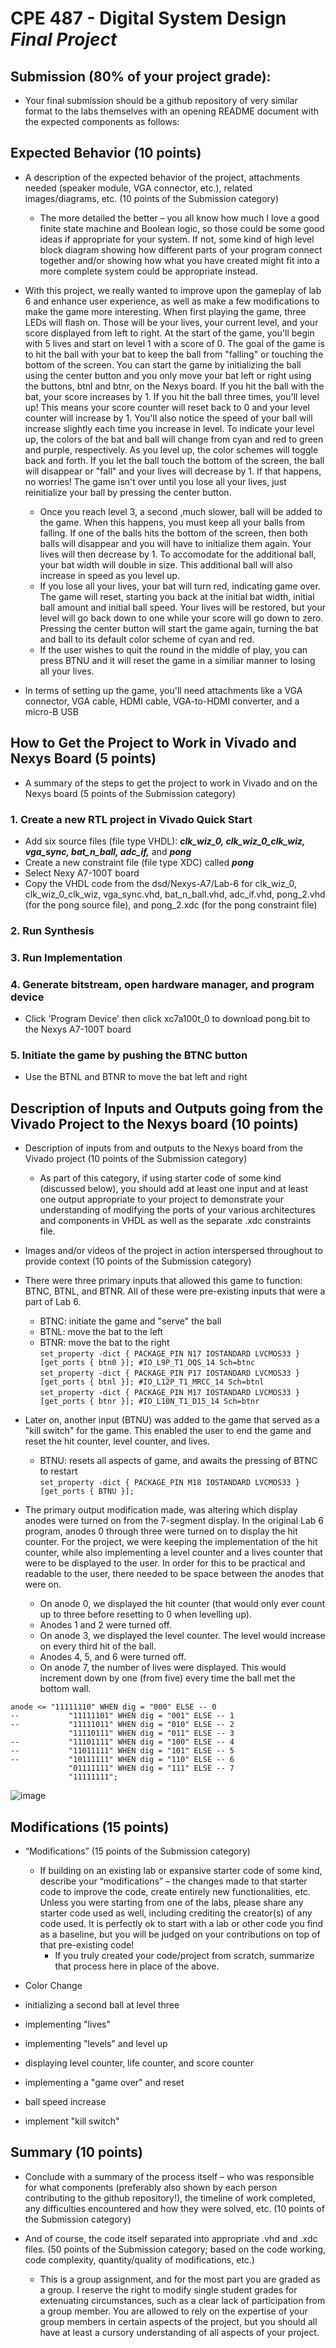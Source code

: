 # CPE 487 - Digital System Design *Final Project*

## Submission (80% of your project grade):
* Your final submission should be a github repository of very similar format to the labs themselves with an opening README document with the expected components as follows:

## Expected Behavior (10 points)
* A description of the expected behavior of the project, attachments needed (speaker module, VGA connector, etc.), related images/diagrams, etc. (10 points of the Submission category)
  * The more detailed the better – you all know how much I love a good finite state machine and Boolean logic, so those could be some good ideas if appropriate for your system. If not, some kind of high level block diagram showing how different parts of your program connect together and/or showing how what you have created might fit into a more complete system could be appropriate instead.

* With this project, we really wanted to improve upon the gameplay of lab 6 and enhance user experience, as well as make a few modifications to make the game more interesting. When first playing the game, three LEDs will flash on. Those will be your lives, your current level, and your score displayed from left to right. At the start of the game, you'll begin with 5 lives and start on level 1 with a score of 0. The goal of the game is to hit the ball with your bat to keep the ball from "falling" or touching the bottom of the screen. You can start the game by initializing the ball using the center button and you only move your bat left or right using the buttons, btnl and btnr, on the Nexys board. If you hit the ball with the bat, your score increases by 1. If you hit the ball three times, you'll level up! This means your score counter will reset back to 0 and your level counter will increase by 1. You'll also notice the speed of your ball will increase slightly each time you increase in level. To indicate your level up, the colors of the bat and ball will change from cyan and red to green and purple, respectively. As you level up, the color schemes will toggle back and forth. If you let the ball touch the bottom of the screen, the ball will disappear or "fall" and your lives will decrease by 1. If that happens, no worries! The game isn't over until you lose all your lives, just reinitialize your ball by pressing the center button.
  * Once you reach level 3, a second ,much slower, ball will be added to the game. When this happens, you must keep all your balls from falling. If one of the balls hits the bottom of the screen, then both balls will disappear and you will have to initialize them again. Your lives will then decrease by 1. To accomodate for the additional ball, your bat width will double in size. This additional ball will also increase in speed as you level up.
  * If you lose all your lives, your bat will turn red, indicating game over. The game will reset, starting you back at the initial bat width, initial ball amount and initial ball speed. Your lives will be restored, but your level will go back down to one while your score will go down to zero. Pressing the center button will start the game again, turning the bat and ball to its default color scheme of cyan and red.
  * If the user wishes to quit the round in the middle of play, you can press BTNU and it will reset the game in a similiar manner to losing all your lives.
* In terms of setting up the game, you'll need attachments like a VGA connector, VGA cable, HDMI cable, VGA-to-HDMI converter, and a micro-B USB
 


## How to Get the Project to Work in Vivado and Nexys Board (5 points)
* A summary of the steps to get the project to work in Vivado and on the Nexys board (5 points of the Submission category)

### 1. Create a new RTL project in Vivado Quick Start
* Add six source files (file type VHDL): ***clk_wiz_0, clk_wiz_0_clk_wiz, vga_sync, bat_n_ball, adc_if,*** and ***pong***
* Create a new constraint file (file type XDC) called ***pong***
* Select Nexy A7-100T board
* Copy the VHDL code from the dsd/Nexys-A7/Lab-6 for clk_wiz_0, clk_wiz_0_clk_wiz, vga_sync.vhd, bat_n_ball.vhd, adc_if.vhd, pong_2.vhd (for the pong source file), and pong_2.xdc (for the pong constraint file) 
### 2. Run Synthesis
### 3. Run Implementation
### 4. Generate bitstream, open hardware manager, and program device
* Click 'Program Device' then click xc7a100t_0 to download pong.bit to the Nexys A7-100T board
### 5. Initiate the game by pushing the BTNC button
* Use the BTNL and BTNR to move the bat left and right
 
 ## Description of Inputs and Outputs going from the Vivado Project to the Nexys board (10 points)
 * Description of inputs from and outputs to the Nexys board from the Vivado project (10 points of the Submission category)
  	* As part of this category, if using starter code of some kind (discussed below), you should add at least one input and at least one output appropriate to your project to demonstrate your understanding of modifying the ports of your various architectures and components in VHDL as well as the separate .xdc constraints file.

* Images and/or videos of the project in action interspersed throughout to provide context (10 points of the Submission category)
  
* There were three primary inputs that allowed this game to function: BTNC, BTNL, and BTNR. All of these were pre-existing inputs that were a part of Lab 6.
	* BTNC: initiate the game and "serve" the ball
	* BTNL: move the bat to the left
 	* BTNR: move the bat to the right\
`set_property -dict { PACKAGE_PIN N17 IOSTANDARD LVCMOS33 } [get_ports { btn0 }]; #IO_L9P_T1_DQS_14 Sch=btnc`\
`set_property -dict { PACKAGE_PIN P17 IOSTANDARD LVCMOS33 } [get_ports { btnl }]; #IO_L12P_T1_MRCC_14 Sch=btnl`\
`set_property -dict { PACKAGE_PIN M17 IOSTANDARD LVCMOS33 } [get_ports { btnr }]; #IO_L10N_T1_D15_14 Sch=btnr`

* Later on, another input (BTNU) was added to the game that served as a "kill switch" for the game. This enabled the user to end the game and reset the hit counter, level counter, and lives.
	* BTNU: resets all aspects of game, and awaits the pressing of BTNC to restart\
`set_property -dict { PACKAGE_PIN M18 IOSTANDARD LVCMOS33 } [get_ports { BTNU }];`

* The primary output modification made, was altering which display anodes were turned on from the 7-segment display. In the original Lab 6 program, anodes 0 through three were turned on to display the hit counter. For the project, we were keeping the implementation of the hit counter, while also implementing a level counter and a lives counter that were to be displayed to the user. In order for this to be practical and readable to the user, there needed to be space between the anodes that were on.
	* On anode 0, we displayed the hit counter (that would only ever count up to three before resetting to 0 when levelling up).
 	* Anodes 1 and 2 were turned off.
  	* On anode 3, we displayed the level counter. The level would increase on every third hit of the ball.
  	* Anodes 4, 5, and 6 were turned off.
  	* On anode 7, the number of lives were displayed. This would increment down by one (from five) every time the ball met the bottom wall.

````
anode <= "11111110" WHEN dig = "000" ELSE -- 0
--	         "11111101" WHEN dig = "001" ELSE -- 1
--	         "11111011" WHEN dig = "010" ELSE -- 2
	         "11110111" WHEN dig = "011" ELSE -- 3
--	         "11101111" WHEN dig = "100" ELSE -- 4
--	         "11011111" WHEN dig = "101" ELSE -- 5 
--	         "10111111" WHEN dig = "110" ELSE -- 6
	         "01111111" WHEN dig = "111" ELSE -- 7
	         "11111111";
````
![image](anode_display.jpg)
## Modifications (15 points)
* “Modifications” (15 points of the Submission category)
  * If building on an existing lab or expansive starter code of some kind, describe your “modifications” – the changes made to that starter code to improve the code, create entirely new functionalities, etc. Unless you were starting from one of the labs, please share any starter code used as well, including crediting the creator(s) of any code used. It is perfectly ok to start with a lab or other code you find as a baseline, but you will be judged on your contributions on top of that pre-existing code!
	* If you truly created your code/project from scratch, summarize that process here in place of the above.
 

* Color Change
* initializing a second ball at level three
* implementing "lives"
* implementing "levels" and level up
* displaying level counter, life counter, and score counter
* implementing a "game over" and reset
* ball speed increase
* implement "kill switch"

## Summary (10 points)
* Conclude with a summary of the process itself – who was responsible for what components (preferably also shown by each person contributing to the github repository!), the timeline of work completed, any difficulties encountered and how they were solved, etc. (10 points of the Submission category)


* And of course, the code itself separated into appropriate .vhd and .xdc files. (50 points of the Submission category; based on the code working, code complexity, quantity/quality of modifications, etc.)

	* This is a group assignment, and for the most part you are graded as a group. I reserve the right to modify single student grades for extenuating circumstances, such as a clear lack of participation from a group member. You are allowed to rely on the expertise of your group members in certain aspects of the project, but you should all have at least a cursory understanding of all aspects of your project.
